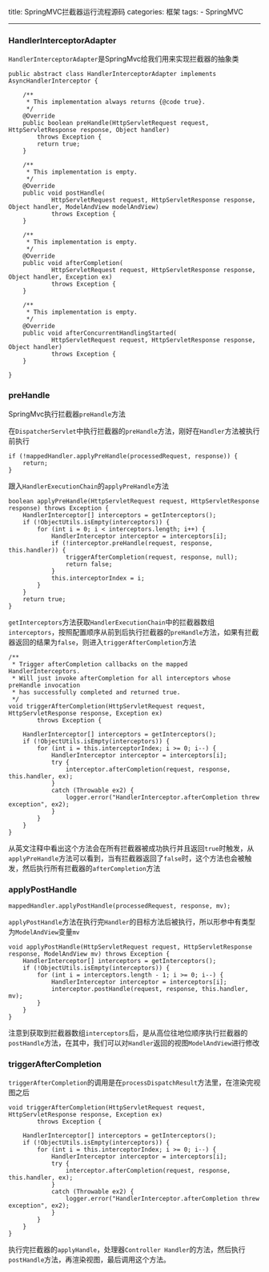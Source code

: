 title: SpringMVC拦截器运行流程源码
categories: 框架
tags: 
	- SpringMVC

---

### HandlerInterceptorAdapter

`HandlerInterceptorAdapter`是SpringMvc给我们用来实现拦截器的抽象类

```
public abstract class HandlerInterceptorAdapter implements AsyncHandlerInterceptor {

	/**
	 * This implementation always returns {@code true}.
	 */
	@Override
	public boolean preHandle(HttpServletRequest request, HttpServletResponse response, Object handler)
		throws Exception {
		return true;
	}

	/**
	 * This implementation is empty.
	 */
	@Override
	public void postHandle(
			HttpServletRequest request, HttpServletResponse response, Object handler, ModelAndView modelAndView)
			throws Exception {
	}

	/**
	 * This implementation is empty.
	 */
	@Override
	public void afterCompletion(
			HttpServletRequest request, HttpServletResponse response, Object handler, Exception ex)
			throws Exception {
	}

	/**
	 * This implementation is empty.
	 */
	@Override
	public void afterConcurrentHandlingStarted(
			HttpServletRequest request, HttpServletResponse response, Object handler)
			throws Exception {
	}

}
```

### preHandle

SpringMvc执行拦截器`preHandle`方法

在`DispatcherServlet`中执行拦截器的`preHandle`方法，刚好在`Handler`方法被执行前执行

```
if (!mappedHandler.applyPreHandle(processedRequest, response)) {
	return;
}
```

跟入`HandlerExecutionChain`的`applyPreHandle`方法

```
boolean applyPreHandle(HttpServletRequest request, HttpServletResponse response) throws Exception {
	HandlerInterceptor[] interceptors = getInterceptors();
	if (!ObjectUtils.isEmpty(interceptors)) {
		for (int i = 0; i < interceptors.length; i++) {
			HandlerInterceptor interceptor = interceptors[i];
			if (!interceptor.preHandle(request, response, this.handler)) {
				triggerAfterCompletion(request, response, null);
				return false;
			}
			this.interceptorIndex = i;
		}
	}
	return true;
}
```

`getInterceptors`方法获取`HandlerExecutionChain`中的拦截器数组`interceptors`，按照配置顺序从前到后执行拦截器的`preHandle`方法，如果有拦截器返回的结果为`false`，则进入`triggerAfterCompletion`方法

```
/**
 * Trigger afterCompletion callbacks on the mapped HandlerInterceptors.
 * Will just invoke afterCompletion for all interceptors whose preHandle invocation
 * has successfully completed and returned true.
 */
void triggerAfterCompletion(HttpServletRequest request, HttpServletResponse response, Exception ex)
		throws Exception {

	HandlerInterceptor[] interceptors = getInterceptors();
	if (!ObjectUtils.isEmpty(interceptors)) {
		for (int i = this.interceptorIndex; i >= 0; i--) {
			HandlerInterceptor interceptor = interceptors[i];
			try {
				interceptor.afterCompletion(request, response, this.handler, ex);
			}
			catch (Throwable ex2) {
				logger.error("HandlerInterceptor.afterCompletion threw exception", ex2);
			}
		}
	}
}
```

从英文注释中看出这个方法会在所有拦截器被成功执行并且返回`true`时触发，从`applyPreHandle`方法可以看到，当有拦截器返回了`false`时，这个方法也会被触发，然后执行所有拦截器的`afterCompletion`方法


### applyPostHandle

```
mappedHandler.applyPostHandle(processedRequest, response, mv);
```

`applyPostHandle`方法在执行完`Handler`的目标方法后被执行，所以形参中有类型为`ModelAndView`变量`mv`

```
void applyPostHandle(HttpServletRequest request, HttpServletResponse response, ModelAndView mv) throws Exception {
	HandlerInterceptor[] interceptors = getInterceptors();
	if (!ObjectUtils.isEmpty(interceptors)) {
		for (int i = interceptors.length - 1; i >= 0; i--) {
			HandlerInterceptor interceptor = interceptors[i];
			interceptor.postHandle(request, response, this.handler, mv);
		}
	}
}
```

注意到获取到拦截器数组`interceptors`后，是从高位往地位顺序执行拦截器的`postHandle`方法，在其中，我们可以对`Handler`返回的视图`ModelAndView`进行修改

### triggerAfterCompletion

`triggerAfterCompletion`的调用是在`processDispatchResult`方法里，在渲染完视图之后


```
void triggerAfterCompletion(HttpServletRequest request, HttpServletResponse response, Exception ex)
		throws Exception {

	HandlerInterceptor[] interceptors = getInterceptors();
	if (!ObjectUtils.isEmpty(interceptors)) {
		for (int i = this.interceptorIndex; i >= 0; i--) {
			HandlerInterceptor interceptor = interceptors[i];
			try {
				interceptor.afterCompletion(request, response, this.handler, ex);
			}
			catch (Throwable ex2) {
				logger.error("HandlerInterceptor.afterCompletion threw exception", ex2);
			}
		}
	}
}
```

执行完拦截器的`applyHandle`，处理器`Controller Handler`的方法，然后执行`postHandle`方法，再渲染视图，最后调用这个方法。

